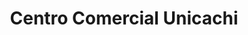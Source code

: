 ---
title: "Centro Comercial Unicachi"
url: /barrios-altos/centro-comercial-unicachi/
shop: centro comercial
---